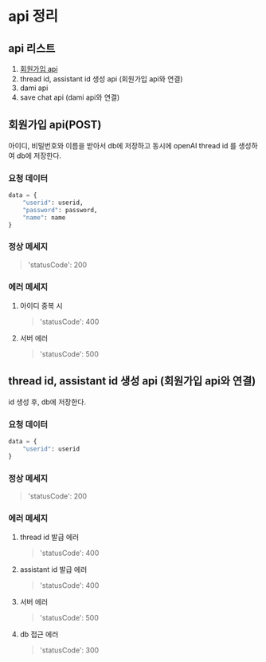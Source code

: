 # api 정리
## api 리스트
1. [회원가입 api](##-회원가입-api(POST))
2. thread id, assistant id 생성 api (회원가입 api와 연결)
3. dami api
4. save chat api (dami api와 연결)
## 회원가입 api(POST)
아이디, 비밀번호와 이름을 받아서 db에 저장하고 동시에 openAI thread id 를 생성하여 db에 저장한다.
### 요청 데이터
```python
data = {
    "userid": userid,
    "password": password,
    "name": name
}
```
### 정상 메세지
>'statusCode': 200
### 에러 메세지
1. 아이디 중복 시
    >'statusCode': 400
3. 서버 에러
    >'statusCode': 500

## thread id, assistant id 생성 api (회원가입 api와 연결)
id 생성 후, db에 저장한다.
### 요청 데이터
```python
data = {
    "userid": userid
}
```
### 정상 메세지
>'statusCode': 200
### 에러 메세지
1. thread id 발급 에러
   >'statusCode': 400
2. assistant id 발급 에러
   >'statusCode': 400
3. 서버 에러
   >'statusCode': 500
4. db 접근 에러
   >'statusCode': 300
